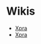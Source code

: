 # Wikis

- [Xpra](https://wiki.archlinux.org/title/Xpra)
- [Xpra](https://en.wikipedia.org/wiki/Xpra)

